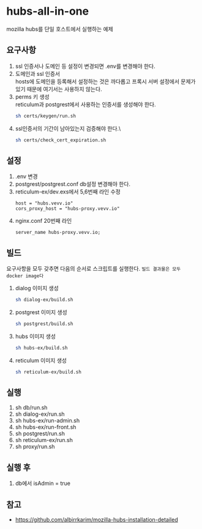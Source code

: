 # hubs-all-in-one

mozilla hubs를 단일 호스트에서 실행하는 예제

## 요구사항

1. ssl 인증서나 도메인 등 설정이 변경되면 .env를 변경해야 한다.
1. 도메인과 ssl 인증서\
    hosts에 도메인을 등록해서 설정하는 것은 까다롭고 프록시 서버 설정에서 문제가 있기 때문에 여기서는 사용하지 않는다.
1. perms 키 생성\
    reticulum과 postgrest에서 사용하는 인증서를 생성해야 한다.
    ```sh
    sh certs/keygen/run.sh
    ```
1. ssl인증서의 기간이 남아있는지 검증해야 한다.\
    ```sh
    sh certs/check_cert_expiration.sh
    ```

## 설정
1. .env 변경
1. postgrest/postgrest.conf db설정 변경해야 한다.
1. reticulum-ex/dev.exs에서 5,6번째 라인 수정
    ```
    host = "hubs.vevv.io"
    cors_proxy_host = "hubs-proxy.vevv.io"
    ```
1. nginx.conf 20번째 라인
    ```
    server_name hubs-proxy.vevv.io;
    ```

## 빌드

요구사항을 모두 갖추면 다음의 순서로 스크립트를 실행한다.
`빌드 결과물은 모두 docker image다`

1. dialog 이미지 생성
    ```sh
    sh dialog-ex/build.sh
    ```
1. postgrest 이미지 생성
    ```sh
    sh postgrest/build.sh
    ```
1. hubs 이미지 생성
    ```sh
    sh hubs-ex/build.sh
    ```
1. reticulum 이미지 생성
    ```sh
    sh reticulum-ex/build.sh
    ```


## 실행
1. sh db/run.sh
1. sh dialog-ex/run.sh
1. sh hubs-ex/run-admin.sh
1. sh hubs-ex/run-front.sh
1. sh postgrest/run.sh
1. sh reticulum-ex/run.sh
1. sh proxy/run.sh

## 실행 후
1. db에서 isAdmin = true


## 참고
- https://github.com/albirrkarim/mozilla-hubs-installation-detailed

